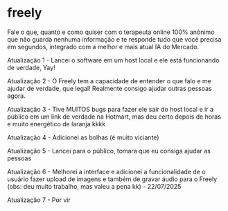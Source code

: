 # freely
Fale o que, quanto e como quiser com o terapeuta online 100% anônimo que não guarda nenhuma informação e te responde tudo que você precisa em segundos, integrado com a melhor e mais atual IA do Mercado.

Atualização 1 - Lancei o software em um host local e ele está funcionando de verdade, Yay!

Atualização 2 - O Freely tem a capacidade de entender o que falo e me ajudar de verdade, que legal! Realmente consigo ajudar outras pessoas agora.

Atualização 3 - Tive MUITOS bugs para fazer ele sair do host local e ir a público em um link de verdade na Hotmart, mas deu certo depois de horas e muito energético de laranja kkkk 

Atualização 4 - Adicionei as bolhas (é muito viciante)

Atualização 5 - Lancei para o público, tomara que eu consiga ajudar as pessoas

Atualização 6 - Melhorei a interface e adicionei a funcionalidade de o usuário fazer upload de imagens e também de gravar áudio para o Freely (obs: deu muito trabalho, mas valeu a pena kk) - 22/07/2025

Atualização 7 - Por vir
